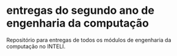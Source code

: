 # entregas do segundo ano de engenharia da computação
Repositório para entregas de todos os módulos de engenharia da computação no INTELI.
